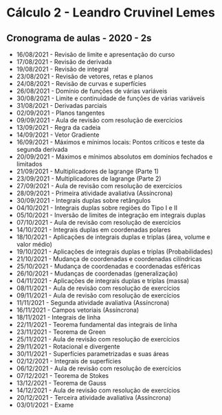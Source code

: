 # Cálculo 2 - Leandro Cruvinel Lemes

## Cronograma de aulas - 2020 - 2s

- 16/08/2021 - 	Revisão de limite e apresentação do curso
- 17/08/2021 - 	Revisão de derivada
- 19/08/2021 - 	Revisão de integral
- 23/08/2021 - 	Revisão de vetores, retas e planos
- 24/08/2021 - 	Revisão de curvas e superfícies
- 26/08/2021 - 	Domínio de funções de várias variáveis
- 30/08/2021 - 	Limite e continuidade de funções de várias variáveis
- 31/08/2021 - 	Derivadas parciais
- 02/09/2021 - 	Planos tangentes
- 09/09/2021 - 	Aula de revisão com resolução de exercícios
- 13/09/2021 - 	Regra da cadeia
- 14/09/2021 - 	Vetor Gradiente
- 16/09/2021 - 	Máximos e mínimos locais: Pontos críticos e teste da segunda derivada
- 20/09/2021 - 	Máximos e mínimos absolutos em domínios fechados e limitados
- 21/09/2021 - 	Multiplicadores de lagrange (Parte 1)
- 23/09/2021 - 	Multiplicadores de lagrange (Parte 2)
- 27/09/2021 - 	Aula de revisão com resolução de exercícios
- 28/09/2021 - 	Primeira atividade avaliativa (Assíncrona)
- 30/09/2021 - 	Integrais duplas sobre retângulos
- 04/10/2021 - 	Integrais duplas sobre regiões do Tipo I e II
- 05/10/2021 - 	Inversão de limites de integração em integrais duplas
- 07/10/2021 - 	Aula de revisão com resolução de exercícios
- 14/10/2021 - 	Integrais duplas em coordenadas polares
- 18/10/2021 - 	Aplicações de integrais duplas e triplas (área, volume e valor médio)
- 19/10/2021 - 	Aplicações de integrais duplas e triplas (Probabilidades)
- 21/10/2021 - 	Mudança de coordenadas e coordenadas cilíndricas
- 25/10/2021 - 	Mudança de coordenadas e coordenadas esféricas
- 26/10/2021 - 	Mudanças de coordenadas (generalização)
- 04/11/2021 - 	Aplicações de integrais duplas e triplas (massa) 
- 08/11/2021 - 	Aula de revisão com resolução de exercícios
- 09/11/2021 - 	Aula de revisão com resolução de exercícios
- 11/11/2021 - 	Segunda atividade avaliativa (Assíncrona)
- 16/11/2021 - 	Campos vetoriais (Assíncrona)
- 18/11/2021 - 	Integrais de linha
- 22/11/2021 - 	Teorema fundamental das integrais de linha
- 23/11/2021 - 	Teorema de Green
- 25/11/2021 - 	Aula de revisão com resolução de exercícios
- 29/11/2021 - 	Rotacional e divergente
- 30/11/2021 - 	Superfícies parametrizadas e suas áreas
- 02/12/2021 - 	Integrais de superfícies
- 06/12/2021 - 	Aula de revisão com resolução de exercícios
- 07/12/2021 - 	Teorema de Stokes
- 13/12/2021 - 	Teorema de Gauss
- 14/12/2021 - 	Aula de revisão com resolução de exercícios
- 20/12/2021 -  Terceira atividade avaliativa (Assíncrona)
- 03/01/2021 -  Exame
